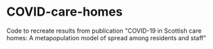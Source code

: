 # COVID-care-homes
Code to recreate results from publication "COVID-19 in Scottish care homes: A metapopulation model of spread among residents and staff"
